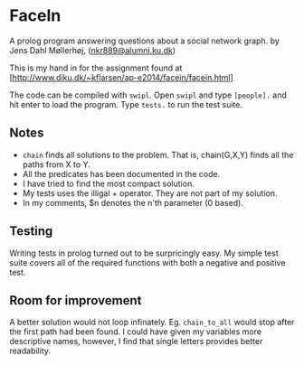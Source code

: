 FaceIn
======
A prolog program answering questions about a social network graph.
by Jens Dahl Møllerhøj, (nkr889@alumni.ku.dk)

This is my hand in for the assignment found at [http://www.diku.dk/~kflarsen/ap-e2014/facein/facein.html]

The code can be compiled with `swipl`.
Open `swipl` and type `[people].` and hit enter to load the program.
Type `tests.` to run the test suite.

Notes
-----
- `chain` finds all solutions to the problem. That is, chain(G,X,Y) finds all
  the paths from X to Y.
- All the predicates has been documented in the code.
- I have tried to find the most compact solution.
- My tests uses the illigal \+ operator. They are not part of my solution.
- In my comments, $n denotes the n'th parameter (0 based).

Testing
-------
Writing tests in prolog turned out to be surpricingly easy. My simple test suite
covers all of the required functions with both a negative and positive test.

Room for improvement
--------------------
A better solution would not loop infinately. Eg. `chain_to_all` would stop after
the first path had been found.
I could have given my variables more descriptive names, however, I find that
single letters provides better readability.
